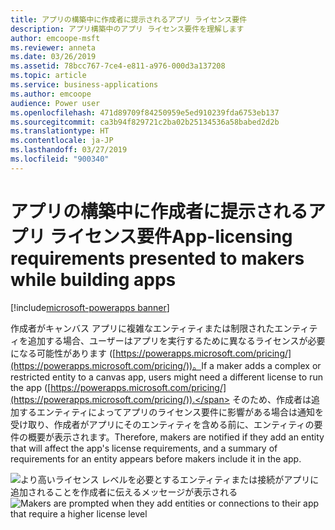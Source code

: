 ```yaml
---
title: アプリの構築中に作成者に提示されるアプリ ライセンス要件
description: アプリ構築中のアプリ ライセンス要件を理解します
author: emcoope-msft
ms.reviewer: anneta
ms.date: 03/26/2019
ms.assetid: 78bcc767-7ce4-e811-a976-000d3a137208
ms.topic: article
ms.service: business-applications
ms.author: emcoope
audience: Power user
ms.openlocfilehash: 471d89709f84250959e5ed910239fda6753eb137
ms.sourcegitcommit: ca3b94f829721c2ba02b25134536a58babed2d2b
ms.translationtype: HT
ms.contentlocale: ja-JP
ms.lasthandoff: 03/27/2019
ms.locfileid: "900340"
---
```

# <a name="app-licensing-requirements-presented-to-makers-while-building-apps"></a><span data-ttu-id="16c9c-103">アプリの構築中に作成者に提示されるアプリ ライセンス要件</span><span class="sxs-lookup"><span data-stu-id="16c9c-103">App-licensing requirements presented to makers while building apps</span></span>


[!include[microsoft-powerapps banner](../includes/microsoft-powerapps.md)]

<span data-ttu-id="16c9c-104">作成者がキャンバス アプリに複雑なエンティティまたは制限されたエンティティを追加する場合、ユーザーはアプリを実行するために異なるライセンスが必要になる可能性があります ([https://powerapps.microsoft.com/pricing/](https://powerapps.microsoft.com/pricing/))。</span><span class="sxs-lookup"><span data-stu-id="16c9c-104">If a maker adds a complex or restricted entity to a canvas app, users might need a different license to run the app ([https://powerapps.microsoft.com/pricing/](https://powerapps.microsoft.com/pricing/)).</span></span> <span data-ttu-id="16c9c-105">そのため、作成者は追加するエンティティによってアプリのライセンス要件に影響がある場合は通知を受け取り、作成者がアプリにそのエンティティを含める前に、エンティティの要件の概要が表示されます。</span><span class="sxs-lookup"><span data-stu-id="16c9c-105">Therefore, makers are notified if they add an entity that will affect the app's license requirements, and a summary of requirements for an entity appears before makers include it in the app.</span></span>

<span data-ttu-id="16c9c-106">![より高いライセンス レベルを必要とするエンティティまたは接続がアプリに追加されることを作成者に伝えるメッセージが表示される](media/ComplexEntity.png "より高いライセンス レベルを必要とするエンティティまたは接続がアプリに追加されることを作成者に伝えるメッセージが表示される")</span><span class="sxs-lookup"><span data-stu-id="16c9c-106">![Makers are prompted when they add entities or connections to their app that require a higher license level](media/ComplexEntity.png "Makers are prompted when adding entities or connections to their app which require a higher license level")</span></span>
